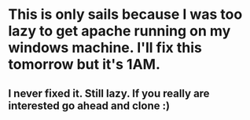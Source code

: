 # This is only sails because I was too lazy to get apache running on my windows machine. I'll fix this tomorrow but it's 1AM.

## I never fixed it. Still lazy. If you really are interested go ahead and clone :)
